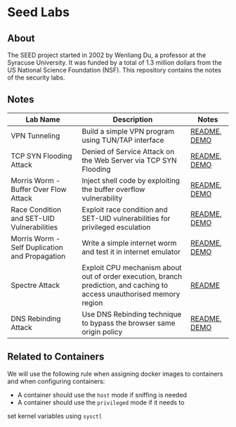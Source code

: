 # Seed Labs

## About

The SEED project started in 2002 by Wenliang Du, a professor at the Syracuse University. It was funded by a total of 1.3 million dollars from the US National Science Foundation (NSF). This repository contains the notes of the security labs.

## Notes

| Lab Name | Description |  Notes |
| ---      | --- | ---   |
| VPN Tunneling | Build a simple VPN program using TUN/TAP interface | [README](./labs/VPN_Tunnel/README.md), [DEMO](https://github.com/timyiu478/network-security-seed-labs/blob/main/labs/VPN_Tunnel/README.md#demo)|
| TCP SYN Flooding Attack | Denied of Service Attack on the Web Server via TCP SYN Flooding | [README](./labs/TCP_Attacks/README.md), [DEMO](https://github.com/timyiu478/network-security-seed-labs/blob/main/labs/TCP_Attacks/DEMO.md#tcp-syn-flood-attack-for-denied-of-service-attack)|
| Morris Worm - Buffer Over Flow Attack | Inject shell code by exploiting the buffer overflow vulnerability | [README](./labs/Morris_Worm/README.md#task-1-attack-the-first-target), [DEMO](https://github.com/timyiu478/network-security-seed-labs/blob/main/labs/Morris_Worm/README.md#demo) |
| Race Condition and SET-UID Vulnerabilities | Exploit race condition and SET-UID vulnerabilities for privileged esculation | [README](./labs/Race_Condition/README.md), [DEMO](https://github.com/timyiu478/seed-labs/blob/main/labs/Race_Condition/README.md#demo) |
| Morris Worm - Self Duplication and Propagation | Write a simple internet worm and test it in internet emulator | [README](./labs/Morris_Worm/README.md#step-3-self-duplication), [DEMO](https://github.com/timyiu478/seed-labs/blob/main/labs/Morris_Worm/README.md#morris-worm-demo) |
| Spectre Attack | Exploit CPU mechanism about out of order execution, branch prediction, and caching to access unauthorised memory region | [README](./labs/Spectre_Attack/README.md) |
| DNS Rebinding Attack | Use DNS Rebinding technique to bypass the browser same origin policy | [README](./labs/DNS_Rebinding/README.md), [DEMO]() |


## Related to Containers

We will use the following rule when assigning docker images to containers and 
when configuring containers:

- A container should use the ```host``` mode if sniffing is needed
- A container should use the ```privileged``` mode if it needs to 

set kernel variables using ```sysctl```
